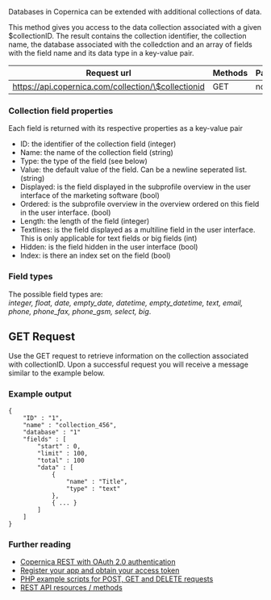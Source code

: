 Databases in Copernica can be extended with additional collections of
data.

This method gives you access to the data collection associated with a
given \$collectionID. The result contains the collection identifier, the
collection name, the database associated with the colledction and an
array of fields with the field name and its data type in a key-value
pair.

| Request url | Methods | Parameters |
| --- | --- | --- |
| https://api.copernica.com/collection/\$collectionid | GET | none |

### Collection field properties

Each field is returned with its respective properties as a key-value
pair

-   ID: the identifier of the collection field (integer)
-   Name: the name of the collection field (string)
-   Type: the type of the field (see below)
-   Value: the default value of the field. Can be a newline seperated
    list. (string)
-   Displayed: is the field displayed in the subprofile overview in the
    user interface of the marketing software (bool)
-   Ordered: is the subprofile overview in the overview ordered on this
    field in the user interface. (bool)
-   Length: the length of the field (integer)
-   Textlines: is the field displayed as a multiline field in the user
    interface. This is only applicable for text fields or big fields
    (int)
-   Hidden: is the field hidden in the user interface (bool)
-   Index: is there an index set on the field (bool)

### Field types

The possible field types are: \
*integer, float, date, empty\_date, datetime, empty\_datetime, text,
email, phone, phone\_fax, phone\_gsm, select, big*.

GET Request
-----------

Use the GET request to retrieve information on the collection associated
with collectionID. Upon a successful request you will receive a message
similar to the example below.

### Example output

~~~~ {.language-javascript}
{
    "ID" : "1",
    "name" : "collection_456",
    "database" : "1"
    "fields" : [
        "start" : 0,
        "limit" : 100,
        "total" : 100
        "data" : [
            {
                "name" : "Title",
                "type" : "text"
            },
            { ... }
        ]
    ]
}
~~~~

### Further reading

-   [Copernica REST with OAuth 2.0
    authentication](./setting-up-copernica-rest-service.md)
-   [Register your app and obtain your access
    token](./register-your-app-on-copernica-com.md)
-   [PHP example scripts for POST, GET and DELETE
    requests](./example-get-post-and-delete-requests.md)
-   [REST API resources / methods](./the-copernica-rest-api.md)

